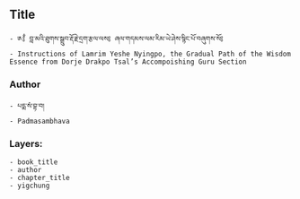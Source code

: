 ## Title
	- ༁ྃ༔ བླ་མའི་ཐུགས་སྒྲུབ་རྡོ་རྗེ་དྲག་རྩལ་ལས༔ ཞལ་གདམས་ལམ་རིམ་ཡེ་ཤེས་སྙིང་པོ་བཞུགས་སོ༔
	- Instructions of Lamrim Yeshe Nyingpo, the Gradual Path of the Wisdom Essence from Dorje Drakpo Tsal’s Accompoishing Guru Section

### Author
	- པདྨ་སཾ་བྷ་བ།
	- Padmasambhava

### Layers:
	- book_title
	- author
	- chapter_title
	- yigchung
